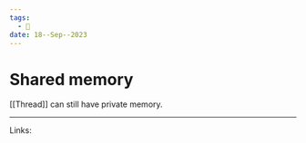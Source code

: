 ```yaml
---
tags:
  - 🌱
date: 18--Sep--2023
---
```

# Shared memory
[[Thread]] can still have private memory.

---
Links: 